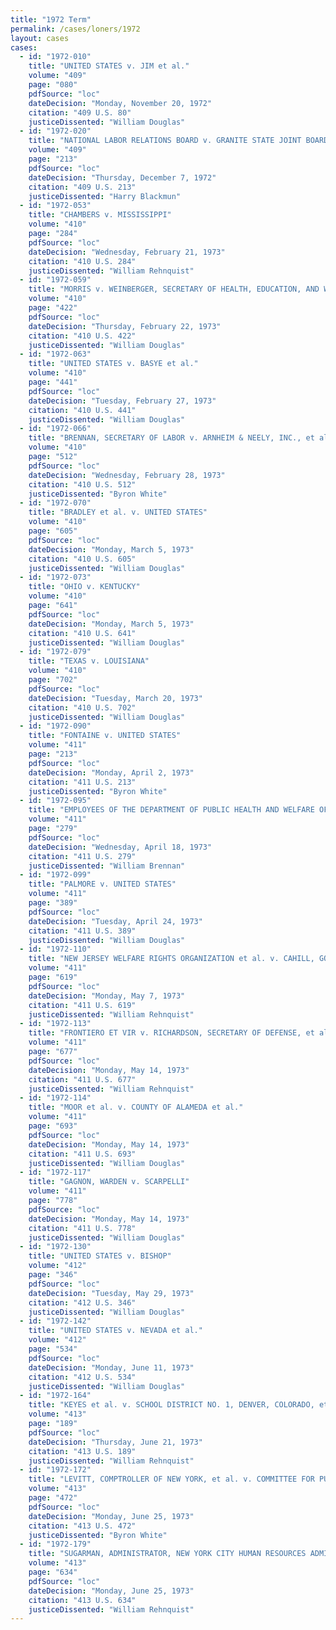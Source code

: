 ```yaml
---
title: "1972 Term"
permalink: /cases/loners/1972
layout: cases
cases:
  - id: "1972-010"
    title: "UNITED STATES v. JIM et al."
    volume: "409"
    page: "080"
    pdfSource: "loc"
    dateDecision: "Monday, November 20, 1972"
    citation: "409 U.S. 80"
    justiceDissented: "William Douglas"
  - id: "1972-020"
    title: "NATIONAL LABOR RELATIONS BOARD v. GRANITE STATE JOINT BOARD, TEXTILE WORKERS UNION OF AMERICA, LOCAL 1029, AFL-CIO"
    volume: "409"
    page: "213"
    pdfSource: "loc"
    dateDecision: "Thursday, December 7, 1972"
    citation: "409 U.S. 213"
    justiceDissented: "Harry Blackmun"
  - id: "1972-053"
    title: "CHAMBERS v. MISSISSIPPI"
    volume: "410"
    page: "284"
    pdfSource: "loc"
    dateDecision: "Wednesday, February 21, 1973"
    citation: "410 U.S. 284"
    justiceDissented: "William Rehnquist"
  - id: "1972-059"
    title: "MORRIS v. WEINBERGER, SECRETARY OF HEALTH, EDUCATION, AND WELFARE"
    volume: "410"
    page: "422"
    pdfSource: "loc"
    dateDecision: "Thursday, February 22, 1973"
    citation: "410 U.S. 422"
    justiceDissented: "William Douglas"
  - id: "1972-063"
    title: "UNITED STATES v. BASYE et al."
    volume: "410"
    page: "441"
    pdfSource: "loc"
    dateDecision: "Tuesday, February 27, 1973"
    citation: "410 U.S. 441"
    justiceDissented: "William Douglas"
  - id: "1972-066"
    title: "BRENNAN, SECRETARY OF LABOR v. ARNHEIM & NEELY, INC., et al."
    volume: "410"
    page: "512"
    pdfSource: "loc"
    dateDecision: "Wednesday, February 28, 1973"
    citation: "410 U.S. 512"
    justiceDissented: "Byron White"
  - id: "1972-070"
    title: "BRADLEY et al. v. UNITED STATES"
    volume: "410"
    page: "605"
    pdfSource: "loc"
    dateDecision: "Monday, March 5, 1973"
    citation: "410 U.S. 605"
    justiceDissented: "William Douglas"
  - id: "1972-073"
    title: "OHIO v. KENTUCKY"
    volume: "410"
    page: "641"
    pdfSource: "loc"
    dateDecision: "Monday, March 5, 1973"
    citation: "410 U.S. 641"
    justiceDissented: "William Douglas"
  - id: "1972-079"
    title: "TEXAS v. LOUISIANA"
    volume: "410"
    page: "702"
    pdfSource: "loc"
    dateDecision: "Tuesday, March 20, 1973"
    citation: "410 U.S. 702"
    justiceDissented: "William Douglas"
  - id: "1972-090"
    title: "FONTAINE v. UNITED STATES"
    volume: "411"
    page: "213"
    pdfSource: "loc"
    dateDecision: "Monday, April 2, 1973"
    citation: "411 U.S. 213"
    justiceDissented: "Byron White"
  - id: "1972-095"
    title: "EMPLOYEES OF THE DEPARTMENT OF PUBLIC HEALTH AND WELFARE OF MISSOURI et al. v. DEPARTMENT OF PUBLIC HEALTH AND WELFARE OF MISSOURI et al."
    volume: "411"
    page: "279"
    pdfSource: "loc"
    dateDecision: "Wednesday, April 18, 1973"
    citation: "411 U.S. 279"
    justiceDissented: "William Brennan"
  - id: "1972-099"
    title: "PALMORE v. UNITED STATES"
    volume: "411"
    page: "389"
    pdfSource: "loc"
    dateDecision: "Tuesday, April 24, 1973"
    citation: "411 U.S. 389"
    justiceDissented: "William Douglas"
  - id: "1972-110"
    title: "NEW JERSEY WELFARE RIGHTS ORGANIZATION et al. v. CAHILL, GOVERNOR OF NEW JERSEY, et al."
    volume: "411"
    page: "619"
    pdfSource: "loc"
    dateDecision: "Monday, May 7, 1973"
    citation: "411 U.S. 619"
    justiceDissented: "William Rehnquist"
  - id: "1972-113"
    title: "FRONTIERO ET VIR v. RICHARDSON, SECRETARY OF DEFENSE, et al."
    volume: "411"
    page: "677"
    pdfSource: "loc"
    dateDecision: "Monday, May 14, 1973"
    citation: "411 U.S. 677"
    justiceDissented: "William Rehnquist"
  - id: "1972-114"
    title: "MOOR et al. v. COUNTY OF ALAMEDA et al."
    volume: "411"
    page: "693"
    pdfSource: "loc"
    dateDecision: "Monday, May 14, 1973"
    citation: "411 U.S. 693"
    justiceDissented: "William Douglas"
  - id: "1972-117"
    title: "GAGNON, WARDEN v. SCARPELLI"
    volume: "411"
    page: "778"
    pdfSource: "loc"
    dateDecision: "Monday, May 14, 1973"
    citation: "411 U.S. 778"
    justiceDissented: "William Douglas"
  - id: "1972-130"
    title: "UNITED STATES v. BISHOP"
    volume: "412"
    page: "346"
    pdfSource: "loc"
    dateDecision: "Tuesday, May 29, 1973"
    citation: "412 U.S. 346"
    justiceDissented: "William Douglas"
  - id: "1972-142"
    title: "UNITED STATES v. NEVADA et al."
    volume: "412"
    page: "534"
    pdfSource: "loc"
    dateDecision: "Monday, June 11, 1973"
    citation: "412 U.S. 534"
    justiceDissented: "William Douglas"
  - id: "1972-164"
    title: "KEYES et al. v. SCHOOL DISTRICT NO. 1, DENVER, COLORADO, et al."
    volume: "413"
    page: "189"
    pdfSource: "loc"
    dateDecision: "Thursday, June 21, 1973"
    citation: "413 U.S. 189"
    justiceDissented: "William Rehnquist"
  - id: "1972-172"
    title: "LEVITT, COMPTROLLER OF NEW YORK, et al. v. COMMITTEE FOR PUBLIC EDUCATION & RELIGIOUS LIBERTY et al."
    volume: "413"
    page: "472"
    pdfSource: "loc"
    dateDecision: "Monday, June 25, 1973"
    citation: "413 U.S. 472"
    justiceDissented: "Byron White"
  - id: "1972-179"
    title: "SUGARMAN, ADMINISTRATOR, NEW YORK CITY HUMAN RESOURCES ADMINISTRATION, et al. v. DOUGALL et al."
    volume: "413"
    page: "634"
    pdfSource: "loc"
    dateDecision: "Monday, June 25, 1973"
    citation: "413 U.S. 634"
    justiceDissented: "William Rehnquist"
---
```


